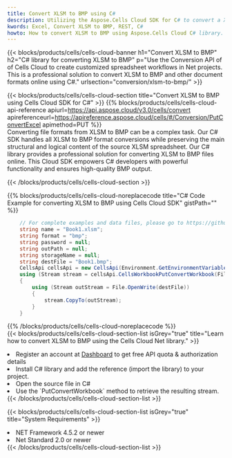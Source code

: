 ```yaml
---
title: Convert XLSM to BMP using C# 
description: Utilizing the Aspose.Cells Cloud SDK for C# to convert a XLSM format file to a BMP format file. 
kwords: Excel, Convert XLSM to BMP, REST, C#
howto: How to convert XLSM to BMP using Aspose.Cells Cloud C# library.
---
```



{{< blocks/products/cells/cells-cloud-banner h1="Convert XLSM to BMP" h2="C# library for converting XLSM to BMP" p="Use the Conversion API of of Cells Cloud to create customized spreadsheet workflows in Net projects. This is a professional solution to convert XLSM to BMP and other document formats online using C#." urlsection="conversion/xlsm-to-bmp/" >}}

{{< blocks/products/cells/cells-cloud-section  title="Convert XLSM to BMP using Cells Cloud SDK for C#" >}}
{{% blocks/products/cells/cells-cloud-api-reference  apiurl=https://api.aspose.cloud/v3.0/cells/convert  apireferenceurl=https://apireference.aspose.cloud/cells/#/Conversion/PutConvertExcel  apimethod=PUT %}}
<br/>
Converting file formats from XLSM to BMP can be a complex task. Our C# SDK handles all XLSM to BMP format conversions while preserving the main structural and logical content of the source XLSM spreadsheet. Our C# library provides a professional solution for converting XLSM to BMP files online. This Cloud SDK empowers C# developers with powerful functionality and ensures high-quality BMP output.

{{< /blocks/products/cells/cells-cloud-section >}}

{{% blocks/products/cells/cells-cloud-noreplacecode title="C# Code Example for converting XLSM to BMP using Cells Cloud SDK" gistPath="" %}}
 
```cs
    // For complete examples and data files, please go to https://github.com/aspose-cells-cloud/aspose-cells-cloud-dotnet/
    string name = "Book1.xlsm";
    string format = "bmp";
    string password = null;
    string outPath = null;
    string storageName = null;
    string destFile = "Book1.bmp";
    CellsApi cellsApi = new CellsApi(Environment.GetEnvironmentVariable("ProductClientId"), Environment.GetEnvironmentVariable("ProductClientSecret"));
    using (Stream stream = cellsApi.CellsWorkbookPutConvertWorkbook(File.OpenRead(name), format, password, outPath, storageName))
    {
        using (Stream outStream = File.OpenWrite(destFile))
        {
            stream.CopyTo(outStream);
        }
    }
```
 
{{% /blocks/products/cells/cells-cloud-noreplacecode  %}}
<br/>
{{< blocks/products/cells/cells-cloud-section-list isGrey="true"  title="Learn how to convert XLSM to BMP using the Cells Cloud Net library." >}}
<li>Register an account at <a href="https://dashboard.aspose.cloud/">Dashboard</a> to get free API quota & authorization details</li>
<li>Install C# library and add the reference (import the library) to your project.</li>
<li>Open the source file in C#</li>
<li>Use the `PutConvertWorkbook` method to retrieve the resulting stream.</li>
{{< /blocks/products/cells/cells-cloud-section-list >}}

{{< blocks/products/cells/cells-cloud-section-list isGrey="true"  title="System Requirements" >}}
<li>NET Framework 4.5.2 or newer</li>
<li>Net Standard 2.0 or newer</li>
{{< /blocks/products/cells/cells-cloud-section-list >}}
